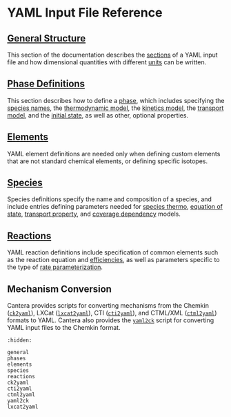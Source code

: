 # YAML Input File Reference

## [General Structure](./general)

This section of the documentation describes the [sections](sec-yaml-sections) of a YAML
input file and how dimensional quantities with different [units](sec-yaml-units) can
be written.

## [Phase Definitions](./phases)

This section describes how to define a [phase](sec-yaml-phases), which includes
specifying the [species names](sec-yaml-phase-species), the [thermodynamic
model](sec-yaml-phase-thermo), the [kinetics model](sec-yaml-phase-kinetics), the
[transport model](sec-yaml-phase-transport), and the [initial
state](sec-yaml-setting-state), as well as other, optional properties.

## [Elements](./elements)

YAML element definitions are needed only when defining custom elements that are not
standard chemical elements, or defining specific isotopes.

## [Species](./species)

Species definitions specify the name and composition of a species, and include entries
defining parameters needed for [species thermo](sec-yaml-species-thermo), [equation of
state](sec-yaml-species-eos), [transport property](sec-yaml-species-transport), and
[coverage dependency](sec-yaml-species-coverage) models.

## [Reactions](./reactions)

YAML reaction definitions include specification of common elements such as the reaction
equation and [efficiencies](sec-yaml-efficiencies), as well as parameters specific to
the type of [rate parameterization](sec-yaml-rate-types).

## Mechanism Conversion

Cantera provides scripts for converting mechanisms from the Chemkin
([`ck2yaml`](./ck2yaml)), LXCat ([`lxcat2yaml`](./lxcat2yaml)), CTI
([`cti2yaml`](./cti2yaml)), and CTML/XML ([`ctml2yaml`](/yaml/ctml2yaml)) formats to
YAML. Cantera also provides the [`yaml2ck`](/yaml/yaml2ck) script for converting YAML
input files to the Chemkin format.


```{toctree}
:hidden:

general
phases
elements
species
reactions
ck2yaml
cti2yaml
ctml2yaml
yaml2ck
lxcat2yaml
```
